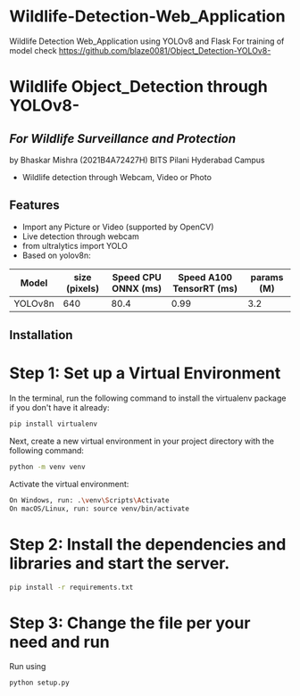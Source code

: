 # Wildlife-Detection-Web_Application
Wildlife Detection Web_Application using YOLOv8 and Flask
For training of model check https://github.com/blaze0081/Object_Detection-YOLOv8-

# Wildlife Object_Detection through YOLOv8-
## _For Wildlife Surveillance and Protection_
 
by Bhaskar Mishra (2021B4A72427H)
BITS Pilani Hyderabad Campus
- Wildlife detection through Webcam, Video or Photo

## Features

- Import any Picture or Video (supported by OpenCV)
- Live detection through webcam
- from ultralytics import YOLO
- Based on yolov8n: 

| Model | size (pixels) | Speed CPU ONNX (ms) | Speed A100 TensorRT (ms) | params (M) |
| ------ | ------ | ------ | ------ | ------ |
| YOLOv8n | 640 | 80.4 | 0.99 | 3.2 |


## Installation

# Step 1: Set up a Virtual Environment
In the terminal, run the following command to install the virtualenv package if you don't have it already:
```sh
pip install virtualenv
```
Next, create a new virtual environment in your project directory with the following command:
```sh
python -m venv venv
```
Activate the virtual environment: 
```sh
On Windows, run: .\venv\Scripts\Activate 
On macOS/Linux, run: source venv/bin/activate
```


# Step 2: Install the dependencies and libraries and start the server.

```sh
pip install -r requirements.txt 
```


# Step 3: Change the file per your need and run

Run using  
```sh
python setup.py
```

